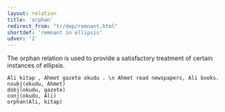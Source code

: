 ```yaml
---
layout: relation
title: 'orphan'
redirect_from: "tr/dep/remnant.html"
shortdef: 'remnant in ellipsis'
udver: '2'
---
```


The orphan relation is used to provide a satisfactory treatment of certain instances of ellipsis.


~~~ sdparse
Ali kitap , Ahmet gazete okudu . \n Ahmet read newspapers, Ali books.
nsubj(okudu, Ahmet)
dobj(okudu, gazete)
conj(okudu, Ali)
orphan(Ali, kitap)
~~~
<!-- Interlanguage links updated Pá kvě 14 11:09:19 CEST 2021 -->
